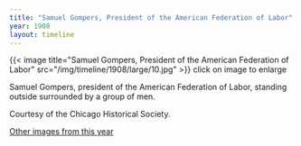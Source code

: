 ```yaml
---
title: "Samuel Gompers, President of the American Federation of Labor"
year: 1908
layout: timeline
---
```


{{< image title="Samuel Gompers, President of the American Federation of Labor" src="/img/timeline/1908/large/10.jpg" >}}
click on image to enlarge

Samuel Gompers, president of the American Federation of Labor, standing outside surrounded by a group of men. 

Courtesy of the Chicago Historical Society.

[Other images from this year](/historical/timeline/1908)